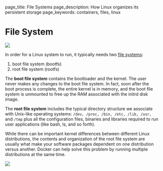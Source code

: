page_title: File Systems
page_description: How Linux organizes its persistent storage
page_keywords: containers, files, linux

# File System

![](../../_images/docker-filesystems-generic.png)

In order for a Linux system to run, it typically needs two [file
systems](http://en.wikipedia.org/wiki/Filesystem):

1.  boot file system (bootfs)
2.  root file system (rootfs)

The **boot file system** contains the bootloader and the kernel. The
user never makes any changes to the boot file system. In fact, soon
after the boot process is complete, the entire kernel is in memory, and
the boot file system is unmounted to free up the RAM associated with the
initrd disk image.

The **root file system** includes the typical directory structure we
associate with Unix-like operating systems:
`/dev, /proc, /bin, /etc, /lib, /usr,` and
`/tmp` plus all the configuration files, binaries
and libraries required to run user applications (like bash, ls, and so
forth).

While there can be important kernel differences between different Linux
distributions, the contents and organization of the root file system are
usually what make your software packages dependent on one distribution
versus another. Docker can help solve this problem by running multiple
distributions at the same time.

![](../../_images/docker-filesystems-multiroot.png)
